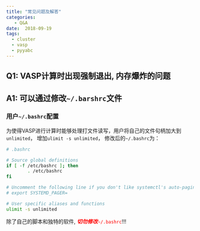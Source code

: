 ```yaml
---
title: "常见问题及解答"
categories:
   - Q&A
date:  2018-09-19
tags:
  - cluster
  - vasp
  - pyyabc
---
```


<!--more-->

## Q1: VASP计算时出现强制退出, 内存爆炸的问题
## A1: 可以通过修改`~/.barshrc`文件
### 用户`~/.bashrc`配置
为使得VASP进行计算时能够处理打文件读写，用户将自己的文件句柄加大到`unlimited`，
增加`ulimit -s unlimited`，
修改后的`~/.bashrc`为：
```bash
# .bashrc

# Source global definitions
if [ -f /etc/bashrc ]; then
        . /etc/bashrc
fi

# Uncomment the following line if you don't like systemctl's auto-paging feature:                                                                            
# export SYSTEMD_PAGER=

# User specific aliases and functions
ulimit -s unlimited
```

除了自己的脚本和独特的软件,
<span style="color:red">***切勿修改***`~/.bashrc`</span>!!!
